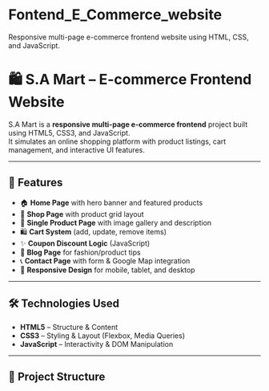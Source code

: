 # Fontend_E_Commerce_website
Responsive multi-page e-commerce frontend website using HTML, CSS, and JavaScript.

# 🛍 S.A Mart – E-commerce Frontend Website

S.A Mart is a **responsive multi-page e-commerce frontend** project built using HTML5, CSS3, and JavaScript.  
It simulates an online shopping platform with product listings, cart management, and interactive UI features.

---

## 📌 Features
- 🏠 **Home Page** with hero banner and featured products  
- 🛒 **Shop Page** with product grid layout  
- 📄 **Single Product Page** with image gallery and description  
- 🛍 **Cart System** (add, update, remove items)  
- ✨ **Coupon Discount Logic** (JavaScript)  
- 📰 **Blog Page** for fashion/product tips  
- 📞 **Contact Page** with form & Google Map integration  
- 📱 **Responsive Design** for mobile, tablet, and desktop  

---

## 🛠 Technologies Used
- **HTML5** – Structure & Content
- **CSS3** – Styling & Layout (Flexbox, Media Queries)
- **JavaScript** – Interactivity & DOM Manipulation

---

## 📂 Project Structure

